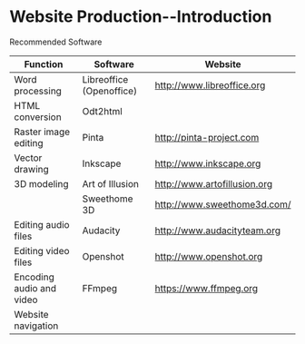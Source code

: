 Website Production--Introduction
================================

Recommended Software

| Function                 | Software                 | Website                      |
|--------------------------|--------------------------|------------------------------|
| Word processing          | Libreoffice (Openoffice) | http://www.libreoffice.org   |
| HTML conversion          | Odt2html                 |                              |
| Raster image editing     | Pinta                    | http://pinta-project.com     |
| Vector drawing           | Inkscape                 | http://www.inkscape.org      |
| 3D modeling              | Art of Illusion          | http://www.artofillusion.org |
|                          | Sweethome 3D             | http://www.sweethome3d.com/  |
| Editing audio files      | Audacity                 | http://www.audacityteam.org  |
| Editing video files      | Openshot                 | http://www.openshot.org      |
| Encoding audio and video | FFmpeg                   | https://www.ffmpeg.org       |
| Website navigation       |                          |                              |

